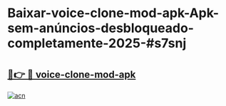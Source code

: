 # Baixar-voice-clone-mod-apk-Apk-sem-anúncios-desbloqueado-completamente-2025-#s7snj

# <h2><a href="https://ainizakaria.my?title=voice-clone-mod-apk&ref=24M">🔗👉 🔴 voice-clone-mod-apk</a></h2>

[![acn](https://github.com/user-attachments/assets/0f9c940e-d8b0-45ae-aac7-cd30a18b3e1c)](https://ainizakaria.my?title=voice-clone-mod-apk&ref=24M)

